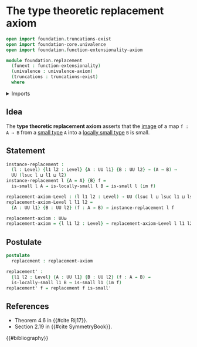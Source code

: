 # The type theoretic replacement axiom

```agda
open import foundation.truncations-exist
open import foundation-core.univalence
open import foundation.function-extensionality-axiom

module foundation.replacement
  (funext : function-extensionality)
  (univalence : univalence-axiom)
  (truncations : truncations-exist)
  where
```

<details><summary>Imports</summary>

```agda
open import foundation.images funext univalence truncations
open import foundation.locally-small-types funext univalence truncations
open import foundation.universe-levels

open import foundation-core.small-types funext univalence truncations
```

</details>

## Idea

The **type theoretic replacement axiom** asserts that the
[image](foundation.images.md) of a map `f : A → B` from a
[small type](foundation-core.small-types.md) `A` into a
[locally small type](foundation.locally-small-types.md) `B` is small.

## Statement

```agda
instance-replacement :
  (l : Level) {l1 l2 : Level} {A : UU l1} {B : UU l2} → (A → B) →
  UU (lsuc l ⊔ l1 ⊔ l2)
instance-replacement l {A = A} {B} f =
  is-small l A → is-locally-small l B → is-small l (im f)

replacement-axiom-Level : (l l1 l2 : Level) → UU (lsuc l ⊔ lsuc l1 ⊔ lsuc l2)
replacement-axiom-Level l l1 l2 =
  {A : UU l1} {B : UU l2} (f : A → B) → instance-replacement l f

replacement-axiom : UUω
replacement-axiom = {l l1 l2 : Level} → replacement-axiom-Level l l1 l2
```

## Postulate

```agda
postulate
  replacement : replacement-axiom
```

```agda
replacement' :
  {l1 l2 : Level} {A : UU l1} {B : UU l2} (f : A → B) →
  is-locally-small l1 B → is-small l1 (im f)
replacement' f = replacement f is-small'
```

## References

- Theorem 4.6 in {{#cite Rij17}}.
- Section 2.19 in {{#cite SymmetryBook}}.

{{#bibliography}}
